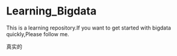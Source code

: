 # Learning_Bigdata
This is a learning repository.If you want to get started with bigdata quickly,Please follow me.

真实的